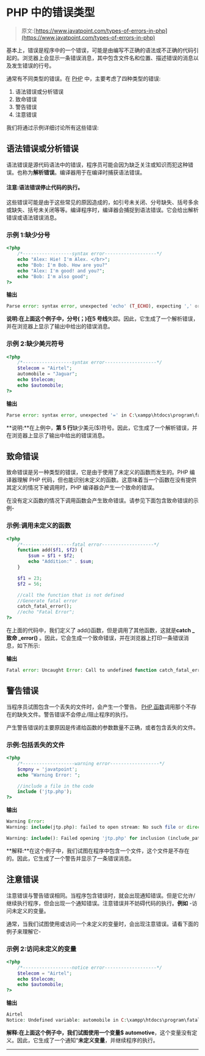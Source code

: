 # PHP 中的错误类型

> 原文:[https://www.javatpoint.com/types-of-errors-in-php](https://www.javatpoint.com/types-of-errors-in-php)

基本上，错误是程序中的一个错误，可能是由编写不正确的语法或不正确的代码引起的。浏览器上会显示一条错误消息，其中包含文件名和位置、描述错误的消息以及发生错误的行号。

通常有不同类型的错误。在 [PHP](https://www.javatpoint.com/php-tutorial) 中，主要考虑了四种类型的错误:

1.  语法错误或分析错误
2.  致命错误
3.  警告错误
4.  注意错误

我们将通过示例详细讨论所有这些错误:

## 语法错误或分析错误

语法错误是源代码语法中的错误，程序员可能会因为缺乏关注或知识而犯这种错误。也称为**解析错误**。编译器用于在编译时捕获语法错误。

#### 注意:语法错误停止代码的执行。

这些错误可能是由于这些常见的原因造成的，如引号未关闭、分号缺失、括号多余或缺失、括号未关闭等等。编译程序时，编译器会捕捉到语法错误。它会给出解析错误或语法错误消息。

### 示例 1:缺少分号

```php
<?php
	/*------------------syntax error-------------------*/
	echo "Alex: Hie! I'm Alex. </br>";
	echo "Bob: I'm Bob. How are you?"
	echo "Alex: I'm good! and you?";
	echo "Bob: I'm also good";
?>

```

**输出**

```php
Parse error: syntax error, unexpected 'echo' (T_ECHO), expecting ',' or ';' in C:\xampp\htdocs\program\fatalerror.php on line 5

```

**说明:**在上面这个例子中，分号(；)在**5 号线**失踪。因此，它生成了一个解析错误，并在浏览器上显示了输出中给出的错误消息。

### 示例 2:缺少美元符号

```php
<?php
	/*------------------syntax error-------------------*/
	$telecom = "Airtel";
	automobile = "Jaguar";
	echo $telecom;
	echo $automobile;
?>

```

**输出**

```php
Parse error: syntax error, unexpected '=' in C:\xampp\htdocs\program\fatalerror.php on line 5

```

**说明:**在上例中，**第 5 行**缺少美元($)符号。因此，它生成了一个解析错误，并在浏览器上显示了输出中给出的错误消息。

## 致命错误

致命错误是另一种类型的错误，它是由于使用了未定义的函数而发生的。PHP 编译器理解 PHP 代码，但也能识别未定义的函数。这意味着当一个函数在没有提供其定义的情况下被调用时，PHP 编译器会产生一个致命的错误。

在没有定义函数的情况下调用函数会产生致命错误。请参见下面包含致命错误的示例-

### 示例:调用未定义的函数

```php
<?php
	/*------------------fatal error-------------------*/
	function add($f1, $f2) {
		$sum = $f1 + $f2;
		echo "Addition:" . $sum;
	}

	$f1 = 23;
	$f2 = 56;

	//call the function that is not defined
	//Generate fatal error
	catch_fatal_error();
	//echo "Fatal Error";	
?>

```

在上面的代码中，我们定义了 add()函数，但是调用了其他函数，这就是**catch _ 致命 _error()** 。因此，它会生成一个致命错误，并在浏览器上打印一条错误消息，如下所示:

**输出**

```php
Fatal error: Uncaught Error: Call to undefined function catch_fatal_error() in C:\xampp\htdocs\program\fatalerror.php:15 Stack trace: #0 {main} thrown in C:\xampp\htdocs\program\fatalerror.php on line 13

```

## 警告错误

当程序员试图包含一个丢失的文件时，会产生一个警告。 [PHP 函数](https://www.javatpoint.com/php-functions)调用那个不存在的缺失文件。警告错误不会停止/阻止程序的执行。

产生警告错误的主要原因是传递给函数的参数数量不正确，或者包含丢失的文件。

### 示例:包括丢失的文件

```php
<?php
	/*-------------------warning error------------------*/
	$cmpny = 'javatpoint';
	echo "Warning Error: ";

	//include a file in the code
	include ('jtp.php');	
?>

```

**输出**

```php
Warning Error:
Warning: include(jtp.php): failed to open stream: No such file or directory in C:\xampp\htdocs\program\fatalerror.php on line 7

Warning: include(): Failed opening 'jtp.php' for inclusion (include_path='C:\xampp\php\PEAR') in C:\xampp\htdocs\program\fatalerror.php on line 7

```

**解释:**在这个例子中，我们试图在程序中包含一个文件，这个文件是不存在的。因此，它生成了一个警告并显示了一条错误消息。

## 注意错误

注意错误与警告错误相同。当程序包含错误时，就会出现通知错误。但是它允许/继续执行程序，但会出现一个通知错误。注意错误并不妨碍代码的执行。**例如** -访问未定义的变量。

通常，当我们试图使用或访问一个未定义的变量时，会出现注意错误。请看下面的例子来理解它-

### 示例 2:访问未定义的变量

```php
<?php
	/*------------------notice error-------------------*/
	$telecom = "Airtel";
	echo $telecom;
	echo $automobile;
?>

```

**输出**

```php
Airtel
Notice: Undefined variable: automobile in C:\xampp\htdocs\program\fatalerror.php on line 6

```

**解释:**在上面这个例子中，我们试图使用一个变量**$ automotive**，这个变量没有定义。因此，它生成了一个通知“**未定义变量**，并继续程序的执行。

* * *